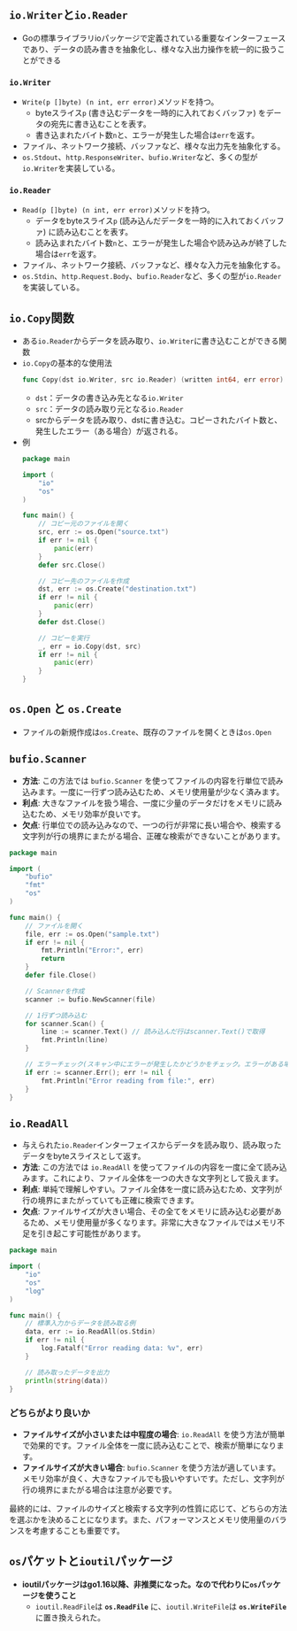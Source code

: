## `io.Writer`と`io.Reader`
- Goの標準ライブラリioパッケージで定義されている重要なインターフェースであり、データの読み書きを抽象化し、様々な入出力操作を統一的に扱うことができる
### `io.Writer`
- `Write(p []byte) (n int, err error)`メソッドを持つ。
  - byteスライス`p` (書き込むデータを一時的に入れておくバッファ) をデータの宛先に書き込むことを表す。
  - 書き込まれたバイト数`n`と、エラーが発生した場合は`err`を返す。
- ファイル、ネットワーク接続、バッファなど、様々な出力先を抽象化する。
- `os.Stdout`、`http.ResponseWriter`、`bufio.Writer`など、多くの型が`io.Writer`を実装している。

### `io.Reader`
- `Read(p []byte) (n int, err error)`メソッドを持つ。
  - データをbyteスライス`p` (読み込んだデータを一時的に入れておくバッファ) に読み込むことを表す。
  - 読み込まれたバイト数`n`と、エラーが発生した場合や読み込みが終了した場合は`err`を返す。
- ファイル、ネットワーク接続、バッファなど、様々な入力元を抽象化する。
- `os.Stdin`、`http.Request.Body`、`bufio.Reader`など、多くの型が`io.Reader`を実装している。

## `io.Copy`関数
- ある`io.Reader`からデータを読み取り、`io.Writer`に書き込むことができる関数
- `io.Copy`の基本的な使用法  
  ```go
  func Copy(dst io.Writer, src io.Reader) (written int64, err error)
  ```
  - `dst`：データの書き込み先となる`io.Writer`
  - `src`：データの読み取り元となる`io.Reader`
  - srcからデータを読み取り、dstに書き込む。コピーされたバイト数と、発生したエラー（ある場合）が返される。
- 例  
  ```go
  package main

  import (
      "io"
      "os"
  )

  func main() {
      // コピー元のファイルを開く
      src, err := os.Open("source.txt")
      if err != nil {
          panic(err)
      }
      defer src.Close()

      // コピー先のファイルを作成
      dst, err := os.Create("destination.txt")
      if err != nil {
          panic(err)
      }
      defer dst.Close()

      // コピーを実行
      _, err = io.Copy(dst, src)
      if err != nil {
          panic(err)
      }
  }
  ```

## `os.Open` と `os.Create`
- ファイルの新規作成は`os.Create`、既存のファイルを開くときは`os.Open`  

## `bufio.Scanner`
- **方法**: この方法では `bufio.Scanner` を使ってファイルの内容を行単位で読み込みます。一度に一行ずつ読み込むため、メモリ使用量が少なく済みます。
- **利点**: 大きなファイルを扱う場合、一度に少量のデータだけをメモリに読み込むため、メモリ効率が良いです。
- **欠点**: 行単位での読み込みなので、一つの行が非常に長い場合や、検索する文字列が行の境界にまたがる場合、正確な検索ができないことがあります。
```go
package main

import (
    "bufio"
    "fmt"
    "os"
)

func main() {
    // ファイルを開く
    file, err := os.Open("sample.txt")
    if err != nil {
        fmt.Println("Error:", err)
        return
    }
    defer file.Close()

    // Scannerを作成
    scanner := bufio.NewScanner(file)

    // 1行ずつ読み込む
    for scanner.Scan() {
        line := scanner.Text() // 読み込んだ行はscanner.Text()で取得
        fmt.Println(line)
    }

    // エラーチェック(スキャン中にエラーが発生したかどうかをチェック。エラーがある場合は、エラーメッセージを表示)
    if err := scanner.Err(); err != nil {
        fmt.Println("Error reading from file:", err)
    }
}
```

## `io.ReadAll`
- 与えられた`io.Reader`インターフェイスからデータを読み取り、読み取ったデータをbyteスライスとして返す。
- **方法**: この方法では `io.ReadAll` を使ってファイルの内容を一度に全て読み込みます。これにより、ファイル全体を一つの大きな文字列として扱えます。
- **利点**: 単純で理解しやすい。ファイル全体を一度に読み込むため、文字列が行の境界にまたがっていても正確に検索できます。
- **欠点**: ファイルサイズが大きい場合、その全てをメモリに読み込む必要があるため、メモリ使用量が多くなります。非常に大きなファイルではメモリ不足を引き起こす可能性があります。
```go
package main

import (
    "io"
    "os"
    "log"
)

func main() {
    // 標準入力からデータを読み取る例
    data, err := io.ReadAll(os.Stdin)
    if err != nil {
        log.Fatalf("Error reading data: %v", err)
    }

    // 読み取ったデータを出力
    println(string(data))
}
```

### どちらがより良いか
- **ファイルサイズが小さいまたは中程度の場合**: `io.ReadAll` を使う方法が簡単で効果的です。ファイル全体を一度に読み込むことで、検索が簡単になります。
- **ファイルサイズが大きい場合**: `bufio.Scanner` を使う方法が適しています。メモリ効率が良く、大きなファイルでも扱いやすいです。ただし、文字列が行の境界にまたがる場合は注意が必要です。

最終的には、ファイルのサイズと検索する文字列の性質に応じて、どちらの方法を選ぶかを決めることになります。また、パフォーマンスとメモリ使用量のバランスを考慮することも重要です。

## `os`パケットと`ioutil`パッケージ
- **ioutilパッケージはgo1.16以降、非推奨になった。なので代わりに`os`パッケージを使うこと**
  - `ioutil.ReadFile`は **`os.ReadFile`** に、`ioutil.WriteFile`は **`os.WriteFile`** に置き換えられた。